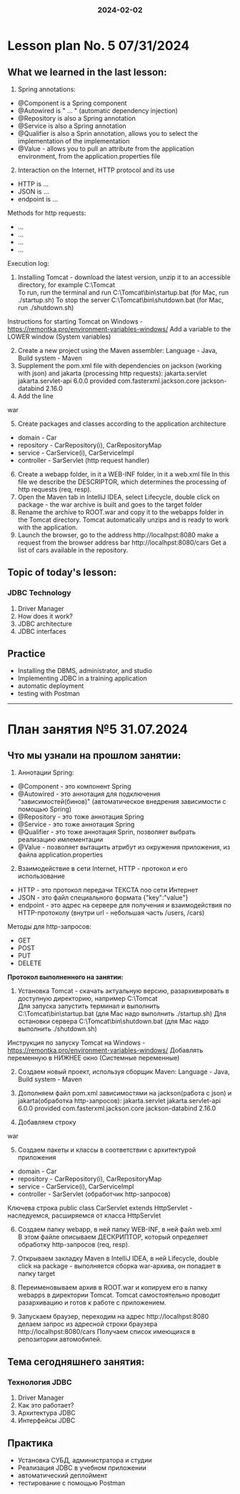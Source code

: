 
<h3 style="text-align: center; padding-bottom: 14px">2024-02-02</h3>

# Lesson plan No. 5 07/31/2024

## What we learned in the last lesson:
1. Spring annotations:
- @Component is a Spring component
- @Autowired is " ... " (automatic dependency injection)
- @Repository is also a Spring annotation
- @Service is also a Spring annotation
- @Qualifier is also a Sprin annotation, allows you to select the implementation of the implementation
- @Value - allows you to pull an attribute from the application environment, from the application.properties file

2. Interaction on the Internet, HTTP protocol and its use

* HTTP is ...
* JSON is ...
* endpoint is ...

Methods for http requests:
* ...
* ...
* ...
* ...

Execution log:
1. Installing Tomcat - download the latest version, unzip it to an accessible directory, for example C:\Tomcat\
   To run, run the terminal and run C:\Tomcat\bin\startup.bat (for Mac, run ./startup.sh)
   To stop the server C:\Tomcat\bin\shutdown.bat (for Mac, run ./shutdown.sh)

Instructions for starting Tomcat on Windows - https://remontka.pro/environment-variables-windows/
Add a variable to the LOWER window (System variables)

2. Create a new project using the Maven assembler:
   Language - Java, Build system - Maven
3. Supplement the pom.xml file with dependencies on jackson (working with json) and jakarta (processing http requests):
   <dependency>
   <groupId>jakarta.servlet</groupId>
   <artifactId>jakarta.servlet-api</artifactId>
   <version>6.0.0</version>
   <scope>provided</scope>
   </dependency>
   <dependency>
   <groupId>com.fasterxml.jackson.core</groupId>
   <artifactId>jackson-databind</artifactId>
   <version>2.16.0</version>
   </dependency>
4. Add the line

<packaging>war</packaging>

5. Create packages and classes according to the application architecture
* domain - Car
* repository - CarRepository(i), CarRepositoryMap
* service - CarService(i), CarServiceImpl
* controller - SarServlet (http request handler)
6. Create a webapp folder, in it a WEB-INF folder, in it a web.xml file
   In this file we describe the DESCRIPTOR, which determines the processing of http requests (req, resp).
7. Open the Maven tab in IntelliJ IDEA, select Lifecycle, double click on package - the war archive is built and goes to the target folder
8. Rename the archive to ROOT.war and copy it to the webapps folder in the Tomcat directory. Tomcat automatically unzips and is ready to work with the application.
9. Launch the browser, go to the address
   http://localhpst:8080
   make a request from the browser address bar
   http://localhpst:8080/cars
   Get a list of cars available in the repository.

## Topic of today's lesson:
### JDBC Technology
1. Driver Manager
2. How does it work?
3. JDBC architecture
4. JDBC interfaces

## Practice
* Installing the DBMS, administrator, and studio
* Implementing JDBC in a training application
* automatic deployment
* testing with Postman

___

# План занятия №5 31.07.2024

## Что мы узнали на прошлом занятии:
1. Аннотации Spring: 
- @Component - это компонент Spring 
- @Autowired - это аннотация для подключения "зависимостей(бинов)" (автоматическое внедрения зависимости c помощью Spring)
- @Repository - это тоже аннотация Spring 
- @Service  - это тоже аннотация Spring
- @Qualifier - это тоже аннотация Sprin, позволяет выбрать реализацию имлементации
- @Value - позволяет вытащить атрибут из окружения приложения, из файла application.properties

2. Взаимодействие в сети Internet, HTTP - протокол и его использование

* HTTP - это протокол передачи ТЕКСТА поо сети Интернет
* JSON - это файл специального формата {"key":"value"}
* endpoint - это адрес на сервере для получения и взаимодействия по HTTP-протоколу (внутри url - небольшая часть /users, /cars)

Методы для http-запросов:
* GET
* POST
* PUT
* DELETE

**Протокол выполненного на занятии:**
1. Установка Tomcat - скачать актуальную версию, разархивировать в доступную директорию, например C:\Tomcat\
Для запуска запустить терминал и выполнить C:\Tomcat\bin\startup.bat (для Mac надо выполнить ./startup.sh)
Для остановки сервера C:\Tomcat\bin\shutdown.bat (для Mac надо выполнить ./shutdown.sh)

Инструкция по запуску Tomcat на Windows - https://remontka.pro/environment-variables-windows/
Добавлять переменную в НИЖНЕЕ окно (Системные переменные)

2. Создаем новый проект, используя сборщик Maven:
Language - Java, Build system - Maven

3. Дополняем файл pom.xml зависимостями на jackson(работа с json) и jakarta(обработка http-запросов):
   <dependency>
     <groupId>jakarta.servlet</groupId>
     <artifactId>jakarta.servlet-api</artifactId>
     <version>6.0.0</version>
   <scope>provided</scope>
   </dependency>
   <dependency>
      <groupId>com.fasterxml.jackson.core</groupId>
      <artifactId>jackson-databind</artifactId>
   <version>2.16.0</version>
   </dependency>
4. Добавляем строку 

<packaging>war</packaging>

5. Создаем пакеты и классы в соответствии с архитектурой приложения
* domain - Car
* repository - CarRepository(i), CarRepositoryMap
* service - CarService(i), CarServiceImpl
* controller - SarServlet (обработчик http-запросов)

Ключева строка
public class CarServlet extends HttpServlet - наследуемся, расширяемся от класса HttpServlet

6. Создаем папку webapp, в ней папку WEB-INF, в ней файл web.xml  
В этом файле описываем ДЕСКРИПТОР, который определяет обработку http-запросов (req, resp).

7. Открываем закладку Maven в IntelliJ IDEA, в ней Lifecycle, double click на package - выполняется сборка war-архива, он попадает в папку target

8. Переименовываем архив в ROOT.war и копируем его в папку webapps в директории Tomcat. Tomcat самостоятельно проводит разархивацию и готов к работе с приложением.

9. Запускаем браузер, переходим на адрес 
http://localhpst:8080
делаем запрос из адресной строки браузера
http://localhpst:8080/cars
Получаем список имеющихся в репозитории автомобилей.

## Тема сегодняшнего занятия:
### Технология JDBC
1. Driver Manager
2. Как это работает?
3. Архитектура JDBC
4. Интерфейсы JDBC

## Практика
* Установка СУБД, администратора и студии
* Реализация JDBC в учебном приложении
* автоматический деплоймент 
* тестирование с помощью Postman
